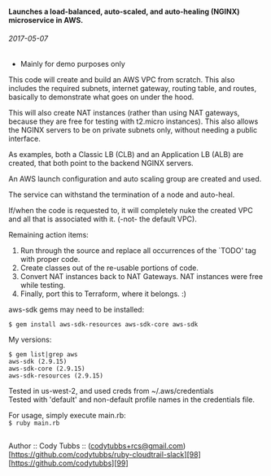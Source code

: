 #### Launches a load-balanced, auto-scaled, and auto-healing (NGINX) microservice in AWS.
###### 2017-05-07

 - Mainly for demo purposes only

This code will create and build an AWS VPC from scratch. This also includes the
required subnets, internet gateway, routing table, and routes, basically to
demonstrate what goes on under the hood.

This will also create NAT instances (rather than using NAT gateways, because they are
free for testing with t2.micro instances).  This also allows the NGINX servers to be on
private subnets only, without needing a public interface.

As examples, both a Classic LB (CLB) and an Application LB (ALB) are created, that
both point to the backend NGINX servers.

An AWS launch configuration and auto scaling group are created and used.

The service can withstand the termination of a node and auto-heal.

If/when the code is requested to, it will completely nuke the created VPC and all that
is associated with it. (-not- the default VPC).

Remaining action items:
1) Run through the source and replace all occurrences of the `TODO' tag with proper code.
2) Create classes out of the re-usable portions of code.
3) Convert NAT instances back to NAT Gateways. NAT instances were free while testing.
4) Finally, port this to Terraform, where it belongs. :)

aws-sdk gems may need to be installed:

```
$ gem install aws-sdk-resources aws-sdk-core aws-sdk
```

My versions:  
```
$ gem list|grep aws
aws-sdk (2.9.15)
aws-sdk-core (2.9.15)
aws-sdk-resources (2.9.15)
```

Tested in us-west-2, and used creds from ~/.aws/credentials  
Tested with 'default' and non-default profile names in the credentials file.  

For usage, simply execute main.rb:  
`$ ruby main.rb`

##

Author :: Cody Tubbs :: (codytubbs+rcs@gmail.com)  
[https://github.com/codytubbs/ruby-cloudtrail-slack][98]  
[https://github.com/codytubbs][99]

[98]: https://github.com/codytubbs/ruby-cloudtrail-slack
[99]: https://github.com/codytubbs